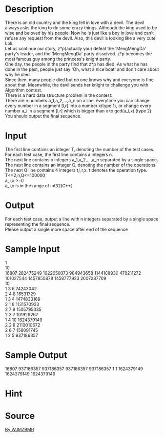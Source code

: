 
# Description

<div class="content"><div>There is an old country and the king fell in love with a devil. The devil always asks the king to do some crazy things. Although the king used to be wise and beloved by his people. Now he is just like a boy in love and can’t refuse any request from the devil. Also, this devil is looking like a very cute Loli.</div>
<div></div>
<div>Let us continue our story, z*p(actually you) defeat the &#39;MengMengDa&#39; party&#39;s leader, and the &#39;MengMengDa&#39; party dissolved. z*p becomes the most famous guy among the princess&#39;s knight party. </div>
<div></div>
<div>One day, the people in the party find that z*p has died. As what he has done in the past, people just say &#39;Oh, what a nice boat&#39; and don&#39;t care about why he died.</div>
<div></div>
<div>Since then, many people died but no one knows why and everyone is fine about that. Meanwhile, the devil sends her knight to challenge you with Algorithm contest.</div>
<div></div>
<div>There is a hard data structure problem in the contest:</div>
<div></div>
<div>There are n numbers a_1,a_2,...,a_n on a line, everytime you can change every number in a segment [l,r] into a number x(type 1), or change every number a_i in a segment [l,r] which is bigger than x to gcd(a_i,x) (type 2).</div>
<div></div>
<div>You should output the final sequence.</div>
<p></p></div>

# Input

<div class="content"><div>The first line contains an integer T, denoting the number of the test cases.</div>
<div>For each test case, the first line contains a integers n.</div>
<div>The next line contains n integers a_1,a_2,...,a_n separated by a single space.</div>
<div>The next line contains an integer Q, denoting the number of the operations.</div>
<div>The next Q line contains 4 integers t,l,r,x. t denotes the operation type.</div>
<div></div>
<div>T&lt;=2,n,Q&lt;=100000</div>
<div>a_i,x &gt;=0</div>
<div>a_i,x is in the range of int32(C++)</div>
<p></p></div>

# Output

<div class="content"><div>
<div>For each test case, output a line with n integers separated by a single space representing the final sequence.</div>
<div>Please output a single more space after end of the sequence</div>
</div>
<p></p></div>

# Sample Input

<div class="content"><span class="sampledata">1<br/>
10<br/>
16807 282475249 1622650073 984943658 1144108930 470211272 101027544 1457850878 1458777923 2007237709 <br/>
10<br/>
1 3 6 74243042<br/>
2 4 8 16531729<br/>
1 3 4 1474833169<br/>
2 1 8 1131570933<br/>
2 7 9 1505795335<br/>
2 3 7 101929267<br/>
1 4 10 1624379149<br/>
2 2 8 2110010672<br/>
2 6 7 156091745<br/>
1 2 5 937186357</span></div>

# Sample Output

<div class="content"><span class="sampledata">16807 937186357 937186357 937186357 937186357 1 1 1624379149 1624379149 1624379149 <br/>
</span></div>

# Hint

<div class="content"><p></p></div>

# Source

<div class="content"><p><a href="problemset.php?search=By WJMZBMR">By WJMZBMR</a></p></div>

